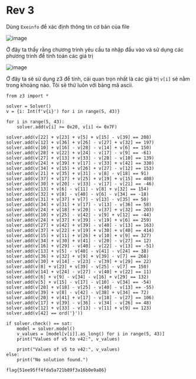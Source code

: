 # Rev 3

Dùng `Exeinfo` để xác định thông tin cơ bản của file

![image](https://github.com/user-attachments/assets/e4b6a1bb-99f1-4942-82d7-8c0c95b0fa6a)


Ở đây ta thấy rằng chương trình yêu cầu ta nhập đầu vào và sử dụng các phương trình để tính toán các giá trị 

![image](https://github.com/user-attachments/assets/ad90947a-9ca5-4d21-bd59-f4ee32e57ebb)

Ở đây ta sẽ sử dụng z3 để tính, cái quan trọn nhất là các giá trị `v[i]` sẽ nằm trong khoảng nào. Tôi sẽ thử luôn với bảng mã ascii.

```
from z3 import *

solver = Solver()
v = {i: Int(f'v{i}') for i in range(5, 43)}

for i in range(5, 43):
    solver.add(v[i] >= 0x20, v[i] <= 0x7F)

solver.add(v[22] + v[23] + v[5] + v[15] - v[39] == 208)
solver.add(v[12] + v[36] + v[26] - v[27] + v[32] == 197)
solver.add(v[10] + v[16] - v[28] - v[14] + v[6] == 150)
solver.add(v[28] + v[22] + v[24] - v[17] - v[9] == -61)
solver.add(v[27] + v[13] + v[33] - v[28] - v[10] == 139)
solver.add(v[24] + v[39] + v[17] - v[33] + v[42] == 330)
solver.add(v[34] + v[15] + v[26] + v[27] - v[12] == 153)
solver.add(v[21] + v[35] + v[31] - v[8] - v[18] == 91)
solver.add(v[37] + v[17] + v[25] + v[19] + v[15] == 408)
solver.add(v[30] + v[20] - v[33] - v[17] - v[21] == -46)
solver.add(v[13] + v[6] - v[11] - v[8] + v[32] == 154)
solver.add(v[32] + v[8] - v[40] - v[6] - v[34] == -18)
solver.add(v[31] + v[37] + v[7] - v[13] - v[35] == 50)
solver.add(v[34] + v[31] + v[17] - v[13] - v[36] == 58)
solver.add(v[24] + v[18] + v[20] - v[37] + v[32] == 203)
solver.add(v[10] + v[25] - v[42] - v[9] + v[12] == -44)
solver.add(v[24] + v[37] + v[39] - v[19] + v[6] == 259)
solver.add(v[27] + v[42] + v[39] - v[40] - v[13] == 163)
solver.add(v[37] + v[22] + v[19] + v[30] + v[40] == 414)
solver.add(v[15] + v[11] + v[26] + v[10] + v[9] == 327)
solver.add(v[34] + v[30] + v[41] - v[20] - v[27] == 12)
solver.add(v[16] + v[29] - v[40] - v[22] - v[13] == -51)
solver.add(v[13] + v[5] - v[40] - v[41] - v[24] == 38)
solver.add(v[36] + v[32] + v[9] + v[39] - v[7] == 268)
solver.add(v[30] + v[14] - v[23] - v[39] + v[29] == 22)
solver.add(v[8] + v[23] + v[39] - v[25] - v[7] == 150)
solver.add(v[14] + v[24] - v[27] - v[40] + v[22] == 11)
solver.add(v[6] + v[9] - v[34] - v[16] + v[29] == 132)
solver.add(v[5] + v[15] - v[17] - v[10] - v[34] == -54)
solver.add(v[20] + v[18] - v[25] - v[40] - v[13] == -55)
solver.add(v[39] + v[8] - v[42] - v[38] + v[34] == 72)
solver.add(v[20] + v[41] + v[17] - v[18] - v[27] == 106)
solver.add(v[17] + v[39] - v[36] - v[34] - v[26] == 48)
solver.add(v[12] + v[33] - v[13] - v[11] + v[9] == 123)
solver.add(v[42] == ord('}'))

if solver.check() == sat:
    model = solver.model()
    v_values = [model[v[i]].as_long() for i in range(5, 43)]
    print("Values of v5 to v42:", v_values)

    print("Values of v5 to v42:", v_values)
else:
    print("No solution found.")

```

`flag{51ee95ff4fda5a721b89f3a16b0e9a86}`

